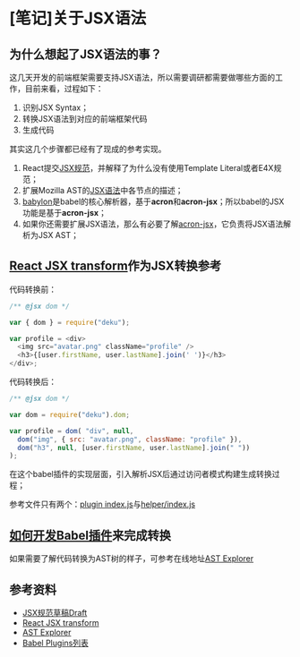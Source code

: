 # [笔记]关于JSX语法


## 为什么想起了JSX语法的事？

这几天开发的前端框架需要支持JSX语法，所以需要调研都需要做哪些方面的工作，目前来看，过程如下：

1. 识别JSX Syntax；
2. 转换JSX语法到对应的前端框架代码
3. 生成代码

其实这几个步骤都已经有了现成的参考实现。

1. React提交[JSX规范](https://facebook.github.io/jsx/)，并解释了为什么没有使用Template Literal或者E4X规范；
2. 扩展Mozilla AST的[JSX语法](https://github.com/facebook/jsx/blob/master/AST.md)中各节点的描述；
3. [babylon](https://github.com/babel/babylon)是babel的核心解析器，基于**acron**和**acron-jsx**；所以babel的JSX功能是基于**acron-jsx**；
4. 如果你还需要扩展JSX语法，那么有必要了解[acron-jsx](https://github.com/RReverser/acorn-jsx)，它负责将JSX语法解析为JSX AST；


## [React JSX transform](https://babeljs.io/docs/plugins/transform-react-jsx/)作为JSX转换参考

代码转换前：
```javascript
/** @jsx dom */

var { dom } = require("deku");

var profile = <div>
  <img src="avatar.png" className="profile" />
  <h3>{[user.firstName, user.lastName].join(' ')}</h3>
</div>;
```
代码转换后：
```javascript
/** @jsx dom */

var dom = require("deku").dom;

var profile = dom( "div", null,
  dom("img", { src: "avatar.png", className: "profile" }),
  dom("h3", null, [user.firstName, user.lastName].join(" "))
);
```

在这个babel插件的实现层面，引入解析JSX后通过访问者模式构建生成转换过程；

参考文件只有两个：[plugin index.js](https://github.com/babel/babel/blob/master/packages/babel-plugin-transform-react-jsx/src/index.js)与[helper/index.js](https://github.com/babel/babel/blob/master/packages/babel-helper-builder-react-jsx/src/index.js)


## [如何开发Babel插件](https://github.com/thejameskyle/babel-handbook/blob/master/translations/zh-Hans/plugin-handbook.md)来完成转换

如果需要了解代码转换为AST树的样子，可参考在线地址[AST Explorer](https://astexplorer.net/#/KJ8AjD6maa)


## 参考资料

- [JSX规范草稿Draft](https://facebook.github.io/jsx/)
- [React JSX transform](https://babeljs.io/docs/plugins/transform-react-jsx/)
- [AST Explorer](https://astexplorer.net/#/KJ8AjD6maa)
- [Babel Plugins列表](https://babeljs.io/docs/plugins/)

